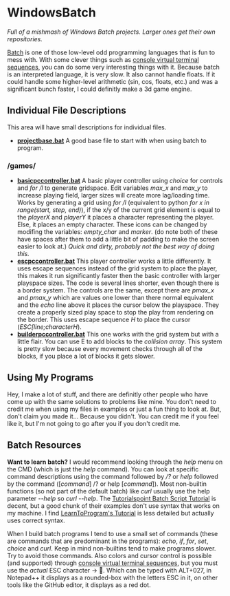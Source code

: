 # WindowsBatch
*Full of a mishmash of Windows Batch projects. Larger ones get their own repositories.*

[Batch](https://en.wikipedia.org/wiki/Batch_file) is one of those low-level odd programming languages that is fun to mess with. With some clever things such as [console virtual terminal sequences](https://docs.microsoft.com/en-us/windows/console/console-virtual-terminal-sequences?redirectedfrom=MSDN), you can do some very interesting things with it. Because batch is an interpreted language, it is very slow. It also cannot handle floats. If it could handle some higher-level arithmetic (sin, cos, floats, etc.) and was a significant bunch faster, I could definitly make a 3d game engine.

## Individual File Descriptions
This area will have small descriptions for individual files.

- [**projectbase.bat**](https://github.com/AkzidenzGrotesk-py/WindowsBatch/blob/main/projectbase.bat) A good base file to start with when using batch to program.

### /games/
- [**basicpccontroller.bat**](https://github.com/AkzidenzGrotesk-py/WindowsBatch/blob/main/games/basicpccontroller.bat) A basic player controller using *choice* for controls and *for /l* to generate gridspace. Edit variables *max_x* and *max_y* to increase playing field, larger sizes will create more lag/loading time.
Works by generating a grid using *for /l* (equivalent to python *for x in range(start, step, end)*), if the x/y of the current grid element is equal to the *playerX* and *playerY* it places a character representing the player. Else, it places an empty character. These icons can be changed by modifing the variables: *empty_char* and *marker*. (do note both of these have spaces after them to add a little bit of padding to make the screen easier to look at.) *Quick and dirty, probably not the best way of doing this.*
- [**escpccontroller.bat**](https://github.com/AkzidenzGrotesk-py/WindowsBatch/blob/main/games/escpccontroller.bat) This player controller works a little differently. It uses escape sequences instead of the grid system to place the player, this makes it run significantly faster then the basic controller with larger playspace sizes. The code is several lines shorter, even though there is a border system. The controls are the same, except there are *pmax_x* and *pmax_y* which are values one lower than there normal equivalent and the *echo* line above it places the cursor below the playspace. They create a properly sized play space to stop the play from rendering on the border. This uses escape sequence *H* to place the cursor (*ESC\[line;characterH*).
- [**builderpccontroller.bat**](https://github.com/AkzidenzGrotesk-py/WindowsBatch/blob/main/games/builderpccontroller.bat) This one works with the grid system but with a little flair. You can use E to add blocks to the *collision array*. This system is pretty slow because every movement checks through all of the blocks, if you place a lot of blocks it gets slower.

## Using My Programs
Hey, I make a lot of stuff, and there are definitly other people who have come up with the same solutions to problems like mine. You don't need to credit me when using my files in examples or just a fun thing to look at. But, don't claim you made it... Because you didn't. You can credit me if you feel like it, but I'm not going to go after you if you don't credit me.

## Batch Resources
**Want to learn batch?** I would recommend looking through the *help* menu on the CMD (which is just the *help* command). You can look at specific command descriptions using the command followed by */?* or *help* followed by the command (\[*command*\] /? or help \[*command*\]). Most non-builtin functions (so not part of the default batch) like *curl* usually use the help parameter *--help* so *curl --help*. The [Tutorialspoint Batch Script Tutorial](https://www.tutorialspoint.com/batch_script/index.htm) is decent, but a good chunk of their examples don't use syntax that works on my machine. I find [LearnToProgram's Tutorial](http://www.trytoprogram.com/batch-file/) is less detailed but actually uses correct syntax.

When I build batch programs I tend to use a small set of commands (these are commands that are predominant in the programs): *echo*, *if*, *for*, *set*, *choice* and *curl*. Keep in mind non-builtins tend to make programs slower. Try to avoid those commands. Also colors and cursor control is possible (and supported) through [console virtual terminal sequences](https://docs.microsoft.com/en-us/windows/console/console-virtual-terminal-sequences?redirectedfrom=MSDN), but you must use the *actual* ESC character → . Which can be typed with ALT+027, in Notepad++ it displays as a rounded-box with the letters ESC in it, on other tools like the GitHub editor, it displays as a red dot.
